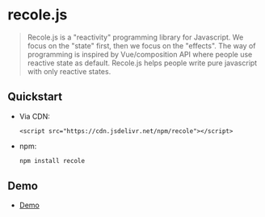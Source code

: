 # recole.js
>  Recole.js is a "reactivity" programming library for Javascript. We focus on the "state" first, then we focus on the "effects". The way of programming is inspired by Vue/composition API where people use reactive state as default. Recole.js helps people write pure javascript with only reactive states.
## Quickstart
- Via CDN: 
    ```
    <script src="https://cdn.jsdelivr.net/npm/recole"></script>
    ```
- npm: 
  ```bash
  npm install recole
  ```

## Demo
- [Demo](https://ethansnow2012.github.io/recole)
